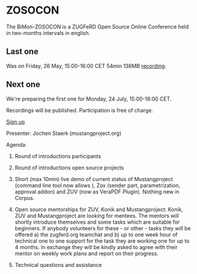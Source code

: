 # ZOSOCON
The BiMon-ZOSOCON is a ZUGFeRD Open Source Online Conference held in two-months intervals in english.

## Last one

Was on Friday, 26 May, 15:00-16:00 CET 54min 136MB [recording](http://mustangproject.org/zosocon/2017-05-26-ZOSOCON-1.mp4). 


## Next one

We're preparing the first one for Monday, 24 July, 15:00-16:00 CET. 


Recordings will be published. Participation is free of charge.

[Sign up](mailto:zosocon@zugferd.org?subject=participation)

Presenter: Jochen Staerk (mustangproject.org)

Agenda: 
1. Round of introductions participants
2. Round of introductions open source projects
3. Short (max 10min) live demo of current status of Mustangproject (command line tool now allows ), Zox (sender part, parametrization, approval addon) and ZUV (now as VeraPDF Plugin). Nothing new in Corpus.
4. Open source mentorships for ZUV, Konik and Mustangproject: Konik, ZUV and Mustangproject are looking for mentees. The mentors will shortly introduce themselves and some tasks which are suitable for beginners. 
If anybody volunteers for these - or other - tasks they will be offered 
  a) the zugferd.org teamchat and
  b) up to one week hour of technical one to one support for the task they are working one for up to 4 months.
In exchange they will be kindly asked to agree with their mentor on weekly work plans and report on their progress.

5. Technical questions and assistance
